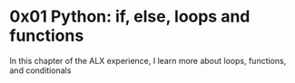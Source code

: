 # 0x01 Python: if, else, loops and functions
In this chapter of the ALX experience, I learn more about loops, functions, and conditionals
